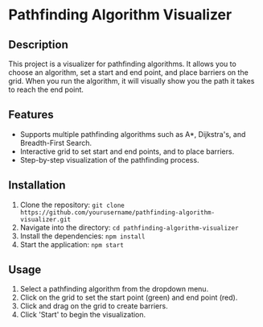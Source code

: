 # Pathfinding Algorithm Visualizer

## Description
This project is a visualizer for pathfinding algorithms. It allows you to choose an algorithm, set a start and end point, and place barriers on the grid. When you run the algorithm, it will visually show you the path it takes to reach the end point.

## Features
- Supports multiple pathfinding algorithms such as A*, Dijkstra's, and Breadth-First Search.
- Interactive grid to set start and end points, and to place barriers.
- Step-by-step visualization of the pathfinding process.

## Installation
1. Clone the repository: `git clone https://github.com/yourusername/pathfinding-algorithm-visualizer.git`
2. Navigate into the directory: `cd pathfinding-algorithm-visualizer`
3. Install the dependencies: `npm install`
4. Start the application: `npm start`

## Usage
1. Select a pathfinding algorithm from the dropdown menu.
2. Click on the grid to set the start point (green) and end point (red).
3. Click and drag on the grid to create barriers.
4. Click 'Start' to begin the visualization.